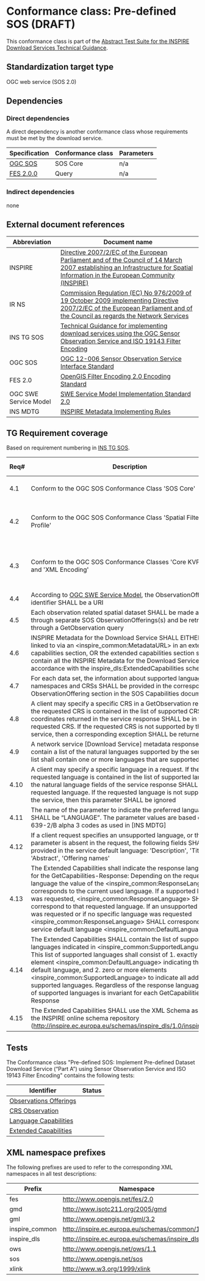 # Conformance class: Pre-defined SOS (DRAFT)

This conformance class is part of the [Abstract Test Suite for the INSPIRE Download Services Technical Guidance](http://inspire.ec.europa.eu/id/ats/download-service/3.1).

## Standardization target type

OGC web service (SOS 2.0)

## Dependencies

### Direct dependencies

A direct dependency is another conformance class whose requirements must be met by the download service.

| Specification | Conformance class | Parameters | 
| ------------- | ----------------- | ---------- |
| [OGC SOS](#ref_OGC_SOS) | SOS Core | n/a |
| [FES 2.0.0](#ref_FES) | Query | n/a |

### Indirect dependencies

none
 
## External document references

| Abbreviation | Document name                       |
| ------------ | ----------------------------------- |
| INSPIRE <a name="ref_INSPIRE"></a> | [Directive 2007/2/EC of the European Parliament and of the Council of 14 March 2007 establishing an Infrastructure for Spatial Information in the European Community (INSPIRE)](http://eur-lex.europa.eu/legal-content/EN/TXT/PDF/?uri=CELEX:32007L0002&from=EN) |
| IR NS <a name="ref_IR_NS"></a>   | [Commission Regulation (EC) No 976/2009 of 19 October 2009 implementing Directive 2007/2/EC of the European Parliament and of the Council as regards the Network Services](http://eur-lex.europa.eu/legal-content/EN/TXT/PDF/?uri=CELEX:32009R0976&from=EN) |
| INS TG SOS <a name="ref_INS_TG_SOS"></a>   | [Technical Guidance for implementing download services using the OGC Sensor Observation Service and ISO 19143 Filter Encoding](http://inspire.ec.europa.eu/id/document/tg/download-sos/1.0) |
| OGC SOS <a name="ref_OGC_SOS"></a> | [OGC 12-006 Sensor Observation Service Interface Standard](https://portal.opengeospatial.org/files/?artifact_id=47599) |
| FES 2.0 <a name="ref_FES"></a> | [OpenGIS Filter Encoding 2.0 Encoding Standard](http://portal.opengeospatial.org/files/?artifact_id=39968) |
| OGC SWE Service Model | [SWE Service Model Implementation Standard 2.0](http://portal.opengeospatial.org/files/?artifact_id=38476) |
| INS MDTG | [INSPIRE Metadata Implementing Rules](http://inspire.ec.europa.eu/documents/Metadata/MD_IR_and_ISO_20131029.pdf) |

## TG Requirement coverage

Based on requirement numbering in [INS TG SOS](#ref_INS_TG_SOS).

| Req#   | Description                          | Covered by test(s)                 | IR reference(s)                  |
| ------ | ------------------------------------ | ---------------------------------- | -------------------------------- |
| 4.1    | Conform to the OGC SOS Conformance Class 'SOS Core'| [OGC SOS](#ref_OGC_SOS) 14.1.1 SOS Core | |
| 4.2    | Conform to the OGC SOS Conformance Class 'Spatial Filtering Profile'| [OGC SOS](#ref_OGC_SOS) 14.5.1 SOS Spatial Filtering Profile  | |
| 4.3    | Conform to the OGC SOS Conformance Classes 'Core KVP Binding' and 'XML Encoding'| [OGC SOS](#ref_OGC_SOS) 14.6.1 XML Encoding and 14.6.2 KVP Binding Extension | |
| 4.4    | According to [OGC SWE Service Model](http://portal.opengeospatial.org/files/?artifact_id=38476), the ObservationOffering identifier SHALL be a URI | [Observations Offerings](http://inspire.ec.europa.eu/id/ats/download-service/sos-tg-1.0/sos-pre-defined/observations-offerings) | |
| 4.5    | Each observation related spatial dataset SHALL be made available through separate SOS ObservationOfferings(s) and be retrievable through a GetObservation query | [Observations Offerings](http://inspire.ec.europa.eu/id/ats/download-service/sos-tg-1.0/sos-pre-defined/observations-offerings) | |
| 4.6    | INSPIRE Metadata for the Download Service SHALL EITHER be linked to via an <inspire_common:MetadataURL> in an extended capabilities section, OR the extended capabilities section shall contain all the INSPIRE Metadata for the Download Service in accordance with the inspire_dls:ExtendedCapabilities schema | [Extended Capabilities](http://inspire.ec.europa.eu/id/ats/download-service/sos-tg-1.0/sos-pre-defined/extended-capabilities) | |
| 4.7    | For each data set, the information about supported languages, namespaces and CRSs SHALL be provided in the corresponding ObservationOffering section in the SOS Capabilities document | [Observations Offerings](http://inspire.ec.europa.eu/id/ats/download-service/sos-tg-1.0/sos-pre-defined/observations-offerings) | |
| 4.8    | A client may specify a specific CRS in a GetObservation request. If the requested CRS is contained in the list of supported CRS, the coordinates returned in the service response SHALL be in the requested CRS. If the requested CRS is not supported by the service, then a corresponding exception SHALL be returned | [CRS Observation](http://inspire.ec.europa.eu/id/ats/download-service/sos-tg-1.0/sos-pre-defined/crs-observation) | |
| 4.9    | A network service [Download Service] metadata response SHALL contain a list of the natural languages supported by the service. This list shall contain one or more languages that are supported | [Language Capabilities](http://inspire.ec.europa.eu/id/ats/download-service/sos-tg-1.0/sos-pre-defined/language-capabilities) | |
| 4.10   | A client may specify a specific language in a request. If the requested language is contained in the list of supported languages, the natural language fields of the service response SHALL be in the requested language. If the requested language is not supported by the service, then this parameter SHALL be ignored | [Language Capabilities](http://inspire.ec.europa.eu/id/ats/download-service/sos-tg-1.0/sos-pre-defined/language-capabilities) | |
| 4.11   | The name of the parameter to indicate the preferred language SHALL be “LANGUAGE”. The parameter values are based on ISO 639-2/B alpha 3 codes as used in [INS MDTG] | [Language Capabilities](http://inspire.ec.europa.eu/id/ats/download-service/sos-tg-1.0/sos-pre-defined/language-capabilities) | |
| 4.12   | If a client request specifies an unsupported language, or the parameter is absent in the request, the following fields SHALL be provided in the service default language: 'Description', 'Title', 'Abstract', 'Offering names' | [Language Capabilities](http://inspire.ec.europa.eu/id/ats/download-service/sos-tg-1.0/sos-pre-defined/language-capabilities) | |
| 4.13   | The Extended Capabilities shall indicate the response language used for the GetCapabilities-Response: Depending on the requested language the value of the <inspire_common:ResponseLanguage> corresponds to the current used language. If a supported language was requested, <inspire_common:ResponseLanguage> SHALL correspond to that requested language. If an unsupported language was requested or if no specific language was requested <inspire_common:ResponseLanguage> SHALL correspond to the service default language <inspire_common:DefaultLanguage> | [Language Capabilities](http://inspire.ec.europa.eu/id/ats/download-service/sos-tg-1.0/sos-pre-defined/language-capabilities) | |
| 4.14   | The Extended Capabilities SHALL contain the list of supported languages indicated in <inspire_common:SupportedLanguages>. This list of supported languages shall consist of 1. exactly one element <inspire_common:DefaultLanguage> indicating the service default language, and 2. zero or more elements <inspire_common:SupportedLanguage> to indicate all additional supported languages. Regardless of the response language, the list of supported languages is invariant for each GetCapabilities-Response | [Language Capabilities](http://inspire.ec.europa.eu/id/ats/download-service/sos-tg-1.0/sos-pre-defined/language-capabilities) | |
| 4.15   | The Extended Capabilities SHALL use the XML Schema as defined in the INSPIRE online schema repository (http://inspire.ec.europa.eu/schemas/inspire_dls/1.0/inspire_dls.xsd) | [Extended Capabilities](http://inspire.ec.europa.eu/id/ats/download-service/sos-tg-1.0/sos-pre-defined/extended-capabilities) | |

## Tests
The Conformance class "Pre-defined SOS: Implement Pre-defined Dataset Download Service (“Part A”) using Sensor Observation Service and ISO 19143 Filter Encoding" contains the following tests:

| Identifier                                                        | Status   |
| ----------------------------------------------------------------- | -------- |
| [Observations Offerings](http://inspire.ec.europa.eu/id/ats/download-service/sos-tg-1.0/sos-pre-defined/observations-offerings) | |
| [CRS Observation](http://inspire.ec.europa.eu/id/ats/download-service/sos-tg-1.0/sos-pre-defined/crs-observation) | |
| [Language Capabilities](http://inspire.ec.europa.eu/id/ats/download-service/sos-tg-1.0/sos-pre-defined/language-capabilities) | |
| [Extended Capabilities](http://inspire.ec.europa.eu/id/ats/download-service/sos-tg-1.0/sos-pre-defined/extended-capabilities) | |

## XML namespace prefixes <a name="namespaces"></a>

The following prefixes are used to refer to the corresponding XML namespaces in all test descriptions:

Prefix         | Namespace
-------------- | -------------------------------------------------
fes            | http://www.opengis.net/fes/2.0
gmd            | http://www.isotc211.org/2005/gmd
gml            | http://www.opengis.net/gml/3.2
inspire\_common| http://inspire.ec.europa.eu/schemas/common/1.0
inspire\_dls   | http://inspire.ec.europa.eu/schemas/inspire_dls/1.0
ows            | http://www.opengis.net/ows/1.1
sos            | http://www.opengis.net/sos
xlink          | http://www.w3.org/1999/xlink
